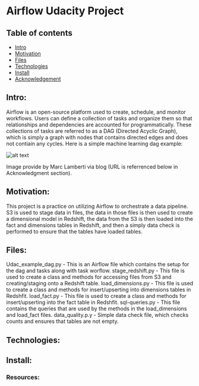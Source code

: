 # Airflow Udacity Project

## Table of contents
* [Intro](#Intro)
* [Motivation](#Motivation)
* [Files](#Files)
* [Technologies](#Technologies)
* [Install](#Install)
* [Acknowledgement](#Acknowledgement)


## Intro:
Airflow is an open-source platform used to create, schedule, and monitor workflows.  Users can define a collection of tasks and organize them so that relationships and dependencies are accounted for programmatically.  These collections of tasks are referred to as a DAG (Directed Acyclic Graph), which is simply a graph with nodes that contains directed edges and does not contiain any cycles.  Here is a simple machine learning dag example:

![alt text](https://marclamberti.com/wp-content/uploads/Screenshot-2021-03-02-at-22.43.28.png)

Image provide by Marc Lamberti via blog (URL is referrenced below in Acknowledgment section).




## Motivation:
This project is a practice on utilizing Airflow to orchestrate a data pipeline.  S3 is used to stage data in files, the data in those files is then used to create a dimensional model in Redshift, the data from the S3 is then loaded into the fact and dimensions tables in Redshift, and then a simply data check is performed to ensure that the tables have loaded tables. 


## Files:
Udac_example_dag.py - This is an Airflow file which contains the setup for the dag and tasks along with task worflow.
stage_redshift.py - This file is used to create a class and methods for accessing files from S3 and creating/staging onto a Redshift table.
load_dimensions.py - This file is used to create a class and methods for insert/upserting into dimensions tables in Redshfit.
load_fact.py - This file is used to create a class and methods for insert/upserting into the fact table in Redshfit.
sql-queries.py - This file contains the queries that are used by the methods in the load_dimensions and load_fact files.
data_quality.p.y - Simple data check file, which checks counts and ensures that tables are not empty.

## Technologies:


## Install:


### Resources:
